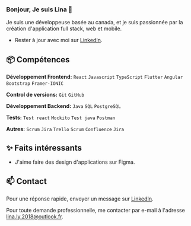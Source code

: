 ### Bonjour, Je suis Lina 👋 

Je suis une développeuse basée au canada, et je suis passionnée par la création d'application full stack, web et mobile.

- Rester à jour avec moi sur  [LinkedIn](https://www.linkedin.com/in/linatechdev).

## 📦 Compétences

**Développement Frontend:** `React` `Javascript` `TypeScript` `Flutter` `Angular` `Bootstrap` `Framer-IONIC`
 
**Control de versions:** `Git` `GitHub`

**Développement Backend:** `Java` `SQL` `PostgreSQL`

**Tests:** `Test react` `Mockito` `Test java` `Postman`

**Autres:** `Scrum` `Jira` `Trello` `Scrum` `Confluence` `Jira`

## ✨ Faits intéressants

- J'aime faire des design d'applications sur Figma.

## 📫 Contact

 Pour une réponse rapide, envoyer un message sur [LinkedIn](https://www.linkedin.com/in/linatechdev). 
 
Pour toute demande professionnelle, me contacter par e-mail à l'adresse [lina.ly.2018@outlook.fr](mailto:lina.ly.2018@outlook.fr). 
